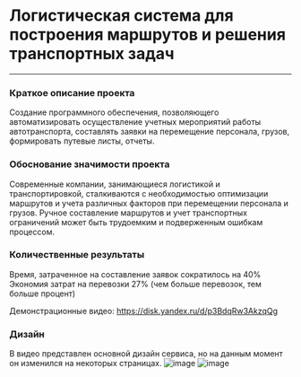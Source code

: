 # Логистическая система для построения маршрутов и решения транспортных задач
<hr/>

### Краткое описание проекта
Создание программного обеспечения, позволяющего
автоматизировать осуществление учетных мероприятий работы
автотранспорта, составлять заявки на перемещение персонала,
грузов, формировать путевые листы, отчеты.
### Обоснование значимости проекта
Современные компании, занимающиеся логистикой и
транспортировкой, сталкиваются с необходимостью оптимизации
маршрутов и учета различных факторов при перемещении
персонала и грузов. Ручное составление маршрутов и учет
транспортных ограничений может быть трудоемким и
подверженным ошибкам процессом.


### Количественные результаты
Время, затраченное на составление заявок сократилось на 40%
<br/>
Экономия затрат на перевозки 27% (чем больше перевозок, тем больше процент)

Демонстрационные видео: https://disk.yandex.ru/d/p3BdqRw3AkzqQg

### Дизайн
В видео представлен основной дизайн сервиса, но на данным момент он изменился на некоторых страницах.
![image](https://github.com/Buterbrod-iku/sgk/assets/95047471/02906c79-334f-4d2b-ace1-782ca0c878ff)
![image](https://github.com/Buterbrod-iku/sgk/assets/95047471/655a3b5a-83d5-425a-80ac-7cf773145ed1)

